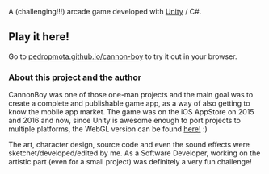 A (challenging!!!) arcade game developed with [Unity](https://unity3d.com/) / C#.


## Play it here!
Go to [pedropmota.github.io/cannon-boy](https://pedropmota.github.io/cannon-boy/) to try it out in your browser.


### About this project and the author
CannonBoy was one of those one-man projects and the main goal was to create a complete and publishable game app, as a way of also getting to know the mobile app market. The game was on the iOS AppStore on 2015 and 2016 and now, since Unity is awesome enough to port projects to multiple platforms, the WebGL version can be found [here!](https://pedropmota.github.io/cannon-boy/) :)

The art, character design, source code and even the sound effects were sketchet/developed/edited by me. As a Software Developer, working on the artistic part (even for a small project) was definitely a very fun challenge!
